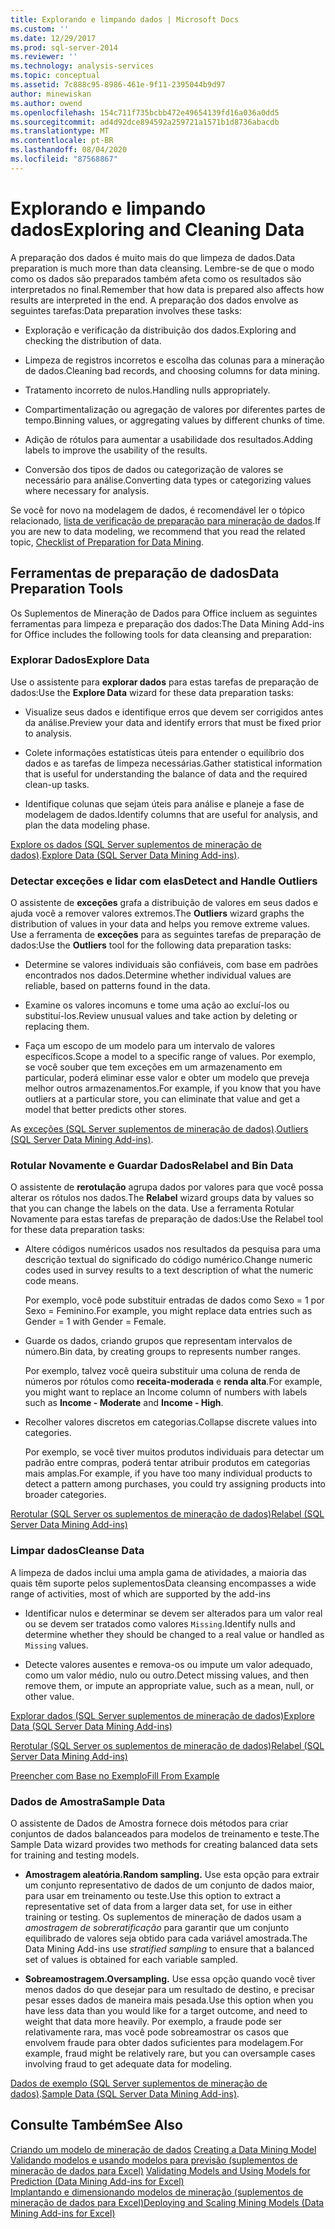 ```yaml
---
title: Explorando e limpando dados | Microsoft Docs
ms.custom: ''
ms.date: 12/29/2017
ms.prod: sql-server-2014
ms.reviewer: ''
ms.technology: analysis-services
ms.topic: conceptual
ms.assetid: 7c888c95-8986-461e-9f11-2395044b9d97
author: minewiskan
ms.author: owend
ms.openlocfilehash: 154c711f735bcbb472e49654139fd16a036a0dd5
ms.sourcegitcommit: ad4d92dce894592a259721a1571b1d8736abacdb
ms.translationtype: MT
ms.contentlocale: pt-BR
ms.lasthandoff: 08/04/2020
ms.locfileid: "87568867"
---
```

# <a name="exploring-and-cleaning-data"></a><span data-ttu-id="66cb4-102">Explorando e limpando dados</span><span class="sxs-lookup"><span data-stu-id="66cb4-102">Exploring and Cleaning Data</span></span>
  <span data-ttu-id="66cb4-103">A preparação dos dados é muito mais do que limpeza de dados.</span><span class="sxs-lookup"><span data-stu-id="66cb4-103">Data preparation is much more than data cleansing.</span></span> <span data-ttu-id="66cb4-104">Lembre-se de que o modo como os dados são preparados também afeta como os resultados são interpretados no final.</span><span class="sxs-lookup"><span data-stu-id="66cb4-104">Remember that how data is prepared also affects how results are interpreted in the end.</span></span> <span data-ttu-id="66cb4-105">A preparação dos dados envolve as seguintes tarefas:</span><span class="sxs-lookup"><span data-stu-id="66cb4-105">Data preparation involves these tasks:</span></span>  
  
-   <span data-ttu-id="66cb4-106">Exploração e verificação da distribuição dos dados.</span><span class="sxs-lookup"><span data-stu-id="66cb4-106">Exploring and checking the distribution of data.</span></span>  
  
-   <span data-ttu-id="66cb4-107">Limpeza de registros incorretos e escolha das colunas para a mineração de dados.</span><span class="sxs-lookup"><span data-stu-id="66cb4-107">Cleaning bad records, and choosing columns for data mining.</span></span>  
  
-   <span data-ttu-id="66cb4-108">Tratamento incorreto de nulos.</span><span class="sxs-lookup"><span data-stu-id="66cb4-108">Handling nulls appropriately.</span></span>  
  
-   <span data-ttu-id="66cb4-109">Compartimentalização ou agregação de valores por diferentes partes de tempo.</span><span class="sxs-lookup"><span data-stu-id="66cb4-109">Binning values, or aggregating values by different chunks of time.</span></span>  
  
-   <span data-ttu-id="66cb4-110">Adição de rótulos para aumentar a usabilidade dos resultados.</span><span class="sxs-lookup"><span data-stu-id="66cb4-110">Adding labels to improve the usability of the results.</span></span>  
  
-   <span data-ttu-id="66cb4-111">Conversão dos tipos de dados ou categorização de valores se necessário para análise.</span><span class="sxs-lookup"><span data-stu-id="66cb4-111">Converting data types or categorizing values where necessary for analysis.</span></span>  
  
 <span data-ttu-id="66cb4-112">Se você for novo na modelagem de dados, é recomendável ler o tópico relacionado, [lista de verificação de preparação para mineração de dados](checklist-of-preparation-for-data-mining.md).</span><span class="sxs-lookup"><span data-stu-id="66cb4-112">If you are new to data modeling, we recommend that you read the related topic, [Checklist of Preparation for Data Mining](checklist-of-preparation-for-data-mining.md).</span></span>  
  
## <a name="data-preparation-tools"></a><span data-ttu-id="66cb4-113">Ferramentas de preparação de dados</span><span class="sxs-lookup"><span data-stu-id="66cb4-113">Data Preparation Tools</span></span>  
 <span data-ttu-id="66cb4-114">Os Suplementos de Mineração de Dados para Office incluem as seguintes ferramentas para limpeza e preparação dos dados:</span><span class="sxs-lookup"><span data-stu-id="66cb4-114">The Data Mining Add-ins for Office includes the following tools for data cleansing and preparation:</span></span>  
  
### <a name="explore-data"></a><span data-ttu-id="66cb4-115">Explorar Dados</span><span class="sxs-lookup"><span data-stu-id="66cb4-115">Explore Data</span></span>  
 <span data-ttu-id="66cb4-116">Use o assistente para **explorar dados** para estas tarefas de preparação de dados:</span><span class="sxs-lookup"><span data-stu-id="66cb4-116">Use the **Explore Data** wizard for these data preparation tasks:</span></span>  
  
-   <span data-ttu-id="66cb4-117">Visualize seus dados e identifique erros que devem ser corrigidos antes da análise.</span><span class="sxs-lookup"><span data-stu-id="66cb4-117">Preview your data and identify errors that must be fixed prior to analysis.</span></span>  
  
-   <span data-ttu-id="66cb4-118">Colete informações estatísticas úteis para entender o equilíbrio dos dados e as tarefas de limpeza necessárias.</span><span class="sxs-lookup"><span data-stu-id="66cb4-118">Gather statistical information that is useful for understanding the balance of data and the required clean-up tasks.</span></span>  
  
-   <span data-ttu-id="66cb4-119">Identifique colunas que sejam úteis para análise e planeje a fase de modelagem de dados.</span><span class="sxs-lookup"><span data-stu-id="66cb4-119">Identify columns that are useful for analysis, and plan the data modeling phase.</span></span>  
  
 <span data-ttu-id="66cb4-120">[Explore os dados &#40;SQL Server suplementos de mineração de dados&#41;](explore-data-sql-server-data-mining-add-ins.md).</span><span class="sxs-lookup"><span data-stu-id="66cb4-120">[Explore Data &#40;SQL Server Data Mining Add-ins&#41;](explore-data-sql-server-data-mining-add-ins.md).</span></span>  
  
### <a name="detect-and-handle-outliers"></a><span data-ttu-id="66cb4-121">Detectar exceções e lidar com elas</span><span class="sxs-lookup"><span data-stu-id="66cb4-121">Detect and Handle Outliers</span></span>  
 <span data-ttu-id="66cb4-122">O assistente de **exceções** grafa a distribuição de valores em seus dados e ajuda você a remover valores extremos.</span><span class="sxs-lookup"><span data-stu-id="66cb4-122">The **Outliers** wizard graphs the distribution of values in your data and helps you remove extreme values.</span></span> <span data-ttu-id="66cb4-123">Use a ferramenta de **exceções** para as seguintes tarefas de preparação de dados:</span><span class="sxs-lookup"><span data-stu-id="66cb4-123">Use the **Outliers** tool for the following data preparation tasks:</span></span>  
  
-   <span data-ttu-id="66cb4-124">Determine se valores individuais são confiáveis, com base em padrões encontrados nos dados.</span><span class="sxs-lookup"><span data-stu-id="66cb4-124">Determine whether individual values are reliable, based on patterns found in the data.</span></span>  
  
-   <span data-ttu-id="66cb4-125">Examine os valores incomuns e tome uma ação ao excluí-los ou substituí-los.</span><span class="sxs-lookup"><span data-stu-id="66cb4-125">Review unusual values and take action by deleting or replacing them.</span></span>  
  
-   <span data-ttu-id="66cb4-126">Faça um escopo de um modelo para um intervalo de valores específicos.</span><span class="sxs-lookup"><span data-stu-id="66cb4-126">Scope a model to a specific range of values.</span></span> <span data-ttu-id="66cb4-127">Por exemplo, se você souber que tem exceções em um armazenamento em particular, poderá eliminar esse valor e obter um modelo que preveja melhor outros armazenamentos.</span><span class="sxs-lookup"><span data-stu-id="66cb4-127">For example, if you know that you have outliers at a particular store, you can eliminate that value and get a model that better predicts other stores.</span></span>  
  
 <span data-ttu-id="66cb4-128">As [exceções &#40;SQL Server suplementos de mineração de dados&#41;](outliers-sql-server-data-mining-add-ins.md).</span><span class="sxs-lookup"><span data-stu-id="66cb4-128">[Outliers &#40;SQL Server Data Mining Add-ins&#41;](outliers-sql-server-data-mining-add-ins.md).</span></span>  
  
### <a name="relabel-and-bin-data"></a><span data-ttu-id="66cb4-129">Rotular Novamente e Guardar Dados</span><span class="sxs-lookup"><span data-stu-id="66cb4-129">Relabel and Bin Data</span></span>  
 <span data-ttu-id="66cb4-130">O assistente de **rerotulação** agrupa dados por valores para que você possa alterar os rótulos nos dados.</span><span class="sxs-lookup"><span data-stu-id="66cb4-130">The **Relabel** wizard groups data by values so that you can change the labels on the data.</span></span> <span data-ttu-id="66cb4-131">Use a ferramenta Rotular Novamente para estas tarefas de preparação de dados:</span><span class="sxs-lookup"><span data-stu-id="66cb4-131">Use the Relabel tool for these data preparation tasks:</span></span>  
  
-   <span data-ttu-id="66cb4-132">Altere códigos numéricos usados nos resultados da pesquisa para uma descrição textual do significado do código numérico.</span><span class="sxs-lookup"><span data-stu-id="66cb4-132">Change numeric codes used in survey results to a text description of what the numeric code means.</span></span>  
  
     <span data-ttu-id="66cb4-133">Por exemplo, você pode substituir entradas de dados como Sexo = 1 por Sexo = Feminino.</span><span class="sxs-lookup"><span data-stu-id="66cb4-133">For example, you might replace data entries such as Gender = 1 with Gender = Female.</span></span>  
  
-   <span data-ttu-id="66cb4-134">Guarde os dados, criando grupos que representam intervalos de número.</span><span class="sxs-lookup"><span data-stu-id="66cb4-134">Bin data, by creating groups to represents number ranges.</span></span>  
  
     <span data-ttu-id="66cb4-135">Por exemplo, talvez você queira substituir uma coluna de renda de números por rótulos como **receita-moderada** e **renda alta**.</span><span class="sxs-lookup"><span data-stu-id="66cb4-135">For example, you might want to replace an Income column of numbers with labels such as **Income - Moderate** and **Income - High**.</span></span>  
  
-   <span data-ttu-id="66cb4-136">Recolher valores discretos em categorias.</span><span class="sxs-lookup"><span data-stu-id="66cb4-136">Collapse discrete values into categories.</span></span>  
  
     <span data-ttu-id="66cb4-137">Por exemplo, se você tiver muitos produtos individuais para detectar um padrão entre compras, poderá tentar atribuir produtos em categorias mais amplas.</span><span class="sxs-lookup"><span data-stu-id="66cb4-137">For example, if you have too many individual products to detect a pattern among purchases, you could try assigning products into broader categories.</span></span>  
  
 [<span data-ttu-id="66cb4-138">Rerotular &#40;SQL Server os suplementos de mineração de dados&#41;</span><span class="sxs-lookup"><span data-stu-id="66cb4-138">Relabel &#40;SQL Server Data Mining Add-ins&#41;</span></span>](relabel-sql-server-data-mining-add-ins.md)  
  
### <a name="cleanse-data"></a><span data-ttu-id="66cb4-139">Limpar dados</span><span class="sxs-lookup"><span data-stu-id="66cb4-139">Cleanse Data</span></span>  
 <span data-ttu-id="66cb4-140">A limpeza de dados inclui uma ampla gama de atividades, a maioria das quais têm suporte pelos suplementos</span><span class="sxs-lookup"><span data-stu-id="66cb4-140">Data cleansing encompasses a wide range of activities, most of which are supported by the add-ins</span></span>  
  
-   <span data-ttu-id="66cb4-141">Identificar nulos e determinar se devem ser alterados para um valor real ou se devem ser tratados como valores `Missing`.</span><span class="sxs-lookup"><span data-stu-id="66cb4-141">Identify nulls and determine whether they should be changed to a real value or handled as `Missing` values.</span></span>  
  
-   <span data-ttu-id="66cb4-142">Detecte valores ausentes e remova-os ou impute um valor adequado, como um valor médio, nulo ou outro.</span><span class="sxs-lookup"><span data-stu-id="66cb4-142">Detect missing values, and then remove them, or impute an appropriate value, such as a mean, null, or other value.</span></span>  
  
 [<span data-ttu-id="66cb4-143">Explorar dados &#40;SQL Server suplementos de mineração de dados&#41;</span><span class="sxs-lookup"><span data-stu-id="66cb4-143">Explore Data &#40;SQL Server Data Mining Add-ins&#41;</span></span>](explore-data-sql-server-data-mining-add-ins.md)  
  
 [<span data-ttu-id="66cb4-144">Rerotular &#40;SQL Server os suplementos de mineração de dados&#41;</span><span class="sxs-lookup"><span data-stu-id="66cb4-144">Relabel &#40;SQL Server Data Mining Add-ins&#41;</span></span>](relabel-sql-server-data-mining-add-ins.md)  
  
 [<span data-ttu-id="66cb4-145">Preencher com Base no Exemplo</span><span class="sxs-lookup"><span data-stu-id="66cb4-145">Fill From Example</span></span>](fill-from-example-table-analysis-tools-for-excel.md)  
  
### <a name="sample-data"></a><span data-ttu-id="66cb4-146">Dados de Amostra</span><span class="sxs-lookup"><span data-stu-id="66cb4-146">Sample Data</span></span>  
 <span data-ttu-id="66cb4-147">O assistente de Dados de Amostra fornece dois métodos para criar conjuntos de dados balanceados para modelos de treinamento e teste.</span><span class="sxs-lookup"><span data-stu-id="66cb4-147">The Sample Data wizard provides two methods for creating balanced data sets for training and testing models.</span></span>  
  
-   <span data-ttu-id="66cb4-148">**Amostragem aleatória.**</span><span class="sxs-lookup"><span data-stu-id="66cb4-148">**Random sampling.**</span></span> <span data-ttu-id="66cb4-149">Use esta opção para extrair um conjunto representativo de dados de um conjunto de dados maior, para usar em treinamento ou teste.</span><span class="sxs-lookup"><span data-stu-id="66cb4-149">Use this option to extract a representative set of data from a larger data set, for use in either training or testing.</span></span> <span data-ttu-id="66cb4-150">Os suplementos de mineração de dados usam a *amostragem de sobreratificação* para garantir que um conjunto equilibrado de valores seja obtido para cada variável amostrada.</span><span class="sxs-lookup"><span data-stu-id="66cb4-150">The Data Mining Add-ins use *stratified sampling* to ensure that a balanced set of values is obtained for each variable sampled.</span></span>  
  
-   <span data-ttu-id="66cb4-151">**Sobreamostragem.**</span><span class="sxs-lookup"><span data-stu-id="66cb4-151">**Oversampling.**</span></span> <span data-ttu-id="66cb4-152">Use essa opção quando você tiver menos dados do que desejar para um resultado de destino, e precisar pesar esses dados de maneira mais pesada.</span><span class="sxs-lookup"><span data-stu-id="66cb4-152">Use this option when you have less data than you would like for a target outcome, and need to weight that data more heavily.</span></span> <span data-ttu-id="66cb4-153">Por exemplo, a fraude pode ser relativamente rara, mas você pode sobreamostrar os casos que envolvem fraude para obter dados suficientes para modelagem.</span><span class="sxs-lookup"><span data-stu-id="66cb4-153">For example, fraud might be relatively rare, but you can oversample cases involving fraud to get adequate data for modeling.</span></span>  
  
 <span data-ttu-id="66cb4-154">[Dados de exemplo &#40;SQL Server suplementos de mineração de dados&#41;](sample-data-sql-server-data-mining-add-ins.md).</span><span class="sxs-lookup"><span data-stu-id="66cb4-154">[Sample Data &#40;SQL Server Data Mining Add-ins&#41;](sample-data-sql-server-data-mining-add-ins.md).</span></span>  
  
## <a name="see-also"></a><span data-ttu-id="66cb4-155">Consulte Também</span><span class="sxs-lookup"><span data-stu-id="66cb4-155">See Also</span></span>  
 <span data-ttu-id="66cb4-156">[Criando um modelo de mineração de dados](creating-a-data-mining-model.md) </span><span class="sxs-lookup"><span data-stu-id="66cb4-156">[Creating a Data Mining Model](creating-a-data-mining-model.md) </span></span>  
 <span data-ttu-id="66cb4-157">[Validando modelos e usando modelos para previsão &#40;suplementos de mineração de dados para Excel&#41;](validating-models-and-using-models-for-prediction-data-mining-add-ins-for-excel.md) </span><span class="sxs-lookup"><span data-stu-id="66cb4-157">[Validating Models and Using Models for Prediction &#40;Data Mining Add-ins for Excel&#41;](validating-models-and-using-models-for-prediction-data-mining-add-ins-for-excel.md) </span></span>  
 [<span data-ttu-id="66cb4-158">Implantando e dimensionando modelos de mineração &#40;suplementos de mineração de dados para Excel&#41;</span><span class="sxs-lookup"><span data-stu-id="66cb4-158">Deploying and Scaling Mining Models &#40;Data Mining Add-ins for Excel&#41;</span></span>](deploying-and-scaling-mining-models-data-mining-add-ins-for-excel.md)  
  
  
